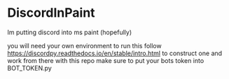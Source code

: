 # DiscordInPaint
Im putting discord into ms paint (hopefully)


you will need your own environment to run this follow https://discordpy.readthedocs.io/en/stable/intro.html
to construct one and work from there with this repo
make sure to put your bots token into BOT_TOKEN.py